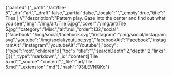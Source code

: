 {"parsed":{"_path":"/art/tile-5","_dir":"art","_draft":false,"_partial":false,"_locale":"","_empty":true,"title":"Tiles | V","description":"Pattern play. Gaze into the center and find out what you see","img":"/img/art/Tile 5.jpg","cover":"/img/art/Tile 5.jpg","category":"Misc","alt":null,"order":132,"social":{"facebook":"/img/social/facebook.svg","instagram":"/img/social/instagram.svg","youtube":"/img/social/youtube.svg","facebookAlt":"Facebook","instagramAlt":"Instagram","youtubeAlt":"Youtube"},"body":{"type":"root","children":[],"toc":{"title":"","searchDepth":2,"depth":2,"links":[]}},"_type":"markdown","_id":"content:art:Tile 5.md","_source":"content","_file":"art/Tile 5.md","_extension":"md"},"hash":"93iLEVNQKo"}